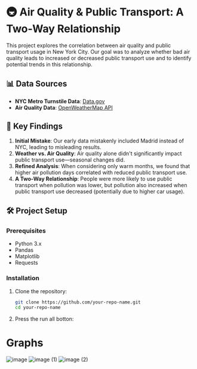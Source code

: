 # 🚇 Air Quality & Public Transport: A Two-Way Relationship  

This project explores the correlation between air quality and public transport usage in New York City. Our goal was to analyze whether bad air quality leads to increased or decreased public transport use and to identify potential trends in this relationship.  

## 📊 Data Sources  

- **NYC Metro Turnstile Data**: [Data.gov](https://catalog.data.gov/dataset/turnstile-usage-data-2022)  
- **Air Quality Data**: [OpenWeatherMap API](https://openweathermap.org/api/air-pollution#history)  

## 📌 Key Findings  

1. **Initial Mistake**: Our early data mistakenly included Madrid instead of NYC, leading to misleading results.  
2. **Weather vs. Air Quality**: Air quality alone didn't significantly impact public transport use—seasonal changes did.  
3. **Refined Analysis**: When considering only warm months, we found that higher air pollution days correlated with reduced public transport use.  
4. **A Two-Way Relationship**: People were more likely to use public transport when pollution was lower, but pollution also increased when public transport use decreased (potentially due to higher car usage).  

## 🛠️ Project Setup  

### Prerequisites  
- Python 3.x  
- Pandas  
- Matplotlib  
- Requests  

### Installation  
1. Clone the repository:  
   ```bash
   git clone https://github.com/your-repo-name.git
   cd your-repo-name
2. Press the run all botton:

# Graphs

![image](https://github.com/user-attachments/assets/0c6f03e6-62c5-4e3e-8986-9adccbbdca3b)
![image (1)](https://github.com/user-attachments/assets/dbf58430-2b5c-43cb-afc2-4e615c3af9c9)
![image (2)](https://github.com/user-attachments/assets/73436e12-5c1c-4929-9b68-0e4ce5f3cdf8)
